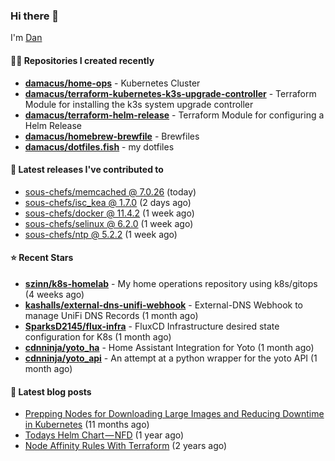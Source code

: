 

### Hi there 👋

I'm [Dan](https://medium.com/@dan.m.webb)

#### 👨‍💻 Repositories I created recently
- **[damacus/home-ops](https://github.com/damacus/home-ops)** - Kubernetes Cluster
- **[damacus/terraform-kubernetes-k3s-upgrade-controller](https://github.com/damacus/terraform-kubernetes-k3s-upgrade-controller)** - Terraform Module for installing the k3s system upgrade controller
- **[damacus/terraform-helm-release](https://github.com/damacus/terraform-helm-release)** - Terraform Module for configuring a Helm Release
- **[damacus/homebrew-brewfile](https://github.com/damacus/homebrew-brewfile)** - Brewfiles
- **[damacus/dotfiles.fish](https://github.com/damacus/dotfiles.fish)** - my dotfiles

#### 🚀 Latest releases I've contributed to


- [sous-chefs/memcached @ 7.0.26](https://github.com/sous-chefs/memcached/releases/tag/7.0.26) (today)
- [sous-chefs/isc_kea @ 1.7.0](https://github.com/sous-chefs/isc_kea/releases/tag/1.7.0) (2 days ago)
- [sous-chefs/docker @ 11.4.2](https://github.com/sous-chefs/docker/releases/tag/11.4.2) (1 week ago)
- [sous-chefs/selinux @ 6.2.0](https://github.com/sous-chefs/selinux/releases/tag/6.2.0) (1 week ago)
- [sous-chefs/ntp @ 5.2.2](https://github.com/sous-chefs/ntp/releases/tag/5.2.2) (1 week ago)

#### ⭐ Recent Stars


- **[szinn/k8s-homelab](https://github.com/szinn/k8s-homelab)** - My home operations repository using k8s/gitops (4 weeks ago)
- **[kashalls/external-dns-unifi-webhook](https://github.com/kashalls/external-dns-unifi-webhook)** - External-DNS Webhook to manage UniFi DNS Records (1 month ago)
- **[SparksD2145/flux-infra](https://github.com/SparksD2145/flux-infra)** - FluxCD Infrastructure desired state configuration for K8s (1 month ago)
- **[cdnninja/yoto_ha](https://github.com/cdnninja/yoto_ha)** - Home Assistant Integration for Yoto (1 month ago)
- **[cdnninja/yoto_api](https://github.com/cdnninja/yoto_api)** - An attempt at a python wrapper for the yoto API (1 month ago)

#### 📄 Latest blog posts
- [Prepping Nodes for Downloading Large Images and Reducing Downtime in Kubernetes](https://medium.com/@dan.m.webb/prepping-nodes-for-downloading-large-images-and-reducing-downtime-in-kubernetes-551ead53f0?source=rss-bbba9c670f6e------2) (11 months ago)
- [Todays Helm Chart — NFD](https://medium.com/@dan.m.webb/todays-helm-chart-nfd-efe64f156edd?source=rss-bbba9c670f6e------2) (1 year ago)
- [Node Affinity Rules With Terraform](https://awstip.com/node-affinity-rules-with-terraform-a0766e0bb1da?source=rss-bbba9c670f6e------2) (2 years ago)
